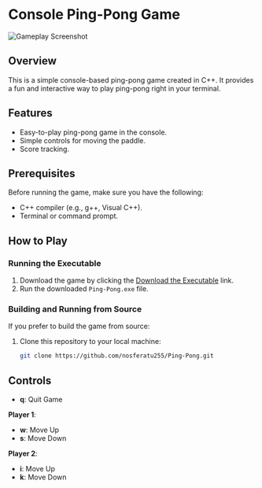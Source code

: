 # Console Ping-Pong Game

![Gameplay Screenshot](https://github.com/nosferatu255/Ping-Pong/assets/76656752/69d04213-8231-4e37-a58d-65d28c5a4b2a)

## Overview

This is a simple console-based ping-pong game created in C++. It provides a fun and interactive way to play ping-pong right in your terminal.

## Features

- Easy-to-play ping-pong game in the console.
- Simple controls for moving the paddle.
- Score tracking.

## Prerequisites

Before running the game, make sure you have the following:

- C++ compiler (e.g., g++, Visual C++).
- Terminal or command prompt.

## How to Play

### Running the Executable

1. Download the game by clicking the [Download the Executable]((https://github.com/nosferatu255/Ping-Pong/tree/main/x64/Debug)/Ping-Pong.exe) link.
2. Run the downloaded `Ping-Pong.exe` file.

### Building and Running from Source

If you prefer to build the game from source:

1. Clone this repository to your local machine:
   ```bash
   git clone https://github.com/nosferatu255/Ping-Pong.git
   
## Controls

- **q**: Quit Game

**Player 1**:
- **w**: Move Up
- **s**: Move Down

**Player 2**:
- **i**: Move Up
- **k**: Move Down
